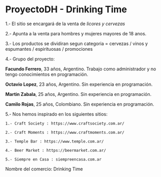 # ProyectoDH - Drinking Time 

1.- El sitio se encargará de la venta de *licores y cervezas* 

2.- Apunta a la venta para hombres y mujeres mayores de 18 anos.

3.- Los productos se dividiran segun categoria = cervezas / vinos y espumantes / espirituosas / promociones


4.- Grupo del proyecto:

**Facundo Ferrero**, 33 años, Argentino. Trabajo como administrador y no tengo conocimientos en programación. 

**Octavio Lopez**, 23 años, Argentino. Sin experiencia en programación.

**Martin Zabala**, 25 años, Argentino. Sin experiencia en programación.

**Camilo Rojas**, 25 años, Colombiano. Sin experiencia en programación.


5.- Nos hemos inspirado en los siguientes sitios:

	1.- Craft Society : https://www.craftsociety.com.ar/

	2.- Craft Moments : https://www.craftmoments.com.ar/

	3.- Temple Bar : https://www.temple.com.ar/

	4.- Beer Market : https://beermarket.com.ar/

	5.- Siempre en Casa : siempreencasa.com.ar

Nombre del comercio: Drinking Time





 
	